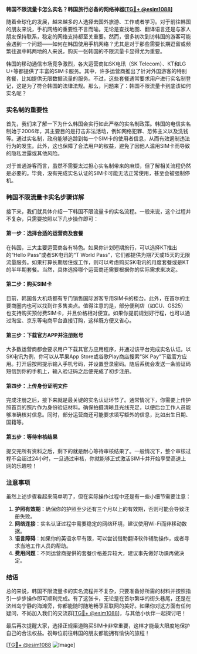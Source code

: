 **韩国不限流量卡怎么实名？韩国旅行必备的网络神器[[TG💪+ @esim1088](https://t.me/s/esim1088)]**

随着全球化的发展，越来越多的人选择去国外旅游、工作或者学习。对于前往韩国的朋友来说，手机网络的重要性不言而喻。无论是查找地图、翻译语言还是与家人朋友保持联系，稳定的网络支持都至关重要。然而，很多初次到访韩国的游客可能会遇到一个问题——如何在韩国使用手机网络？尤其是对于那些需要长期逗留或频繁往返中韩两地的人来说，购买一张韩国的不限流量卡显得尤为重要。

韩国的移动通信市场竞争激烈，各大运营商如SK电讯（SK Telecom）、KT和LG U+等都提供了丰富的SIM卡服务。其中，许多运营商推出了针对外国游客的特别套餐，比如提供无限数据流量的服务。不过，这些套餐通常要求用户进行实名制登记，这是为了符合韩国的法律法规。那么，问题来了：韩国不限流量卡到底该如何实名呢？

### 实名制的重要性

首先，我们来了解一下为什么韩国会实行如此严格的实名制政策。韩国的电信实名制始于2006年，其主要目的是打击非法活动，例如网络犯罪、恐怖主义以及洗钱等。通过实名制，政府能够追踪到每一个SIM卡的使用者信息，从而有效遏制违法行为的发生。此外，这也保障了合法用户的权益，避免了因他人滥用SIM卡而导致的隐私泄露或其他风险。

对于普通游客而言，虽然不需要太过担心实名制带来的麻烦，但了解相关流程仍然是必要的。毕竟，没有完成实名认证的SIM卡可能无法正常使用，甚至会被强制停机。

### 韩国不限流量卡实名步骤详解

接下来，我们就具体介绍一下韩国不限流量卡的实名流程。一般来说，这个过程并不复杂，只需要按照以下几步操作即可：

#### 第一步：选择合适的运营商及套餐

在韩国，三大主要运营商各有特色。如果你计划短期旅行，可以选择KT推出的“Hello Pass”或者SK电讯的“T World Pass”，它们都提供为期7天或15天的无限流量服务。如果打算长期居住或工作，则可以考虑购买SK电讯的月度套餐或是KT的半年期套餐。当然，具体选择哪个运营商还需要根据你的实际需求来决定。

#### 第二步：购买SIM卡

目前，韩国各大机场都有专门销售国际游客专用SIM卡的柜台。此外，在首尔的主要商圈内也可以找到许多售卖点。值得注意的是，部分便利店（如CU、GS25）也支持购买预付费SIM卡，并且价格相对便宜。如果你提前规划好行程，也可以通过淘宝、京东等电商平台直接订购，这样既方便又省心。

#### 第三步：下载官方APP并注册账号

大多数运营商都会要求用户下载其官方应用程序，并通过该平台完成实名认证。以SK电讯为例，你可以从苹果App Store或谷歌Play商店搜索“SK Pay”下载官方应用。打开后按照提示输入手机号码，并设置登录密码。随后系统会发送一条验证码短信到你的手机上，输入验证码之后便完成了初步注册。

#### 第四步：上传身份证明文件

完成注册之后，接下来就是最关键的实名认证环节了。通常情况下，你需要上传护照首页的照片作为身份验证材料。确保拍摄清晰且光线充足，以便后台工作人员能够准确核对信息。同时，部分运营商还可能要求填写额外的信息，比如出生日期、国籍等。

#### 第五步：等待审核结果

提交完所有资料之后，剩下的就是耐心等待审核结果了。一般情况下，整个审核过程不会超过24小时，一旦通过审核，你就能够正式激活SIM卡并开始享受高速上网的乐趣啦！

### 注意事项

虽然上述步骤看起来简单明了，但在实际操作过程中还是有一些小细节需要注意：

1. **护照有效期**：确保你的护照至少还有三个月以上的有效期，否则可能会导致注册失败。
2. **网络连接**：实名认证过程中需要稳定的网络环境，建议使用Wi-Fi而非移动数据。
3. **语言障碍**：如果你的英语水平有限，可以尝试借助翻译软件辅助操作，或者寻求当地工作人员的帮助。
4. **费用问题**：不同运营商提供的套餐价格差异较大，建议事先做好功课再做决定。

### 结语

总的来说，韩国不限流量卡的实名流程并不复杂，只要准备好所需的材料并按照指引一步步操作即可顺利完成。有了这张卡，无论是在首尔繁华的街头巷尾，还是在济州岛宁静的海滩旁，你都能随时随地畅享互联网的美好。如果你对这方面有任何疑问，不妨加入我们的交流群[[TG💪+ @esim1088](https://t.me/s/esim1088)]，与其他小伙伴一起探讨吧！

最后再次提醒大家，选择正规渠道购买SIM卡非常重要，这样才能最大限度地保护自己的合法权益。祝每位前往韩国的朋友都能拥有愉快的旅程！

[[TG💪+ @esim1088](https://t.me/s/esim1088) ![Image](https://i.postimg.cc/4NQfJmqS/Snipaste-2025-05-13-00-14-12.png)]